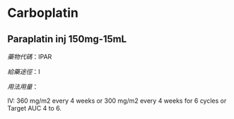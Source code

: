 # Carboplatin

## Paraplatin inj 150mg-15mL

*藥物代碼*：IPAR

*給藥途徑*：I

*用法用量*：

IV: 360 mg/m2 every 4 weeks or 300 mg/m2 every 4 weeks for 6 cycles or Target AUC 4 to 6.

